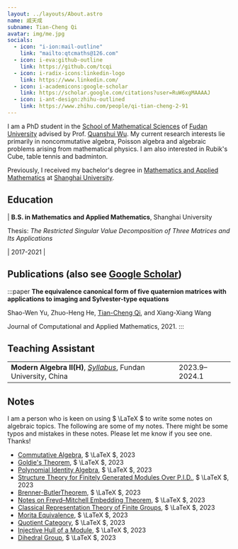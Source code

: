 ```yaml
---
layout: ../layouts/About.astro
name: 戚天成
subname: Tian-Cheng Qi
avatar: img/me.jpg
socials:
  - icon: "i-ion:mail-outline"
    link: "mailto:qtcmaths@126.com"
  - icon: i-eva:github-outline
    link: https://github.com/tcqi
  - icon: i-radix-icons:linkedin-logo
    link: https://www.linkedin.com/
  - icon: i-academicons:google-scholar
    link: https://scholar.google.com/citations?user=RuW6xgMAAAAJ
  - icon: i-ant-design:zhihu-outlined
    link: https://www.zhihu.com/people/qi-tian-cheng-2-91
---
```


I am a PhD student in the [School of Mathematical Sciences](https://math.fudan.edu.cn/) of [Fudan University](https://www.fudan.edu.cn/) advised by Prof. [Quanshui Wu](https://math.fudan.edu.cn/fa/05/c30607a326149/page.htm). My current research interests lie primarily in noncommutative algebra, Poisson algebra and algebraic problems arising from mathematical physics. I am also interested in Rubik's Cube, table tennis and badminton.

Previously, I received my bachelor's degree in [Mathematics and Applied Mathematics](http://math.shu.edu.cn/) at [Shanghai University](https://www.shu.edu.cn/). 


## Education

| **B.S. in Mathematics and Applied Mathematics**, Shanghai University <p>Thesis: _The Restricted Singular Value Decomposition of Three Matrices and Its Applications_</p> | 2017-2021 |


## Publications <span text-base>(also see <a href="https://scholar.google.com/citations?view_op=list_works&hl=zh-CN&user=AJw6n3EAAAAJ&gmla=AJ1KiT37cxK4RNd13wPL7wbB_yWehQGd2TRAP9HiTwFyGiaGOuyl-K3ns8Vbdry_lkaPNhWWMfgT-KsCL47oviL4RAcQQ6xcShsvSIxtVfpShkVf-Mn0QEc" target="_blank" rel="noopener noreferrer">Google Scholar</a>)</span>

:::paper
**The equivalence canonical form of five quaternion matrices with applications to imaging and Sylvester-type equations**

Shao-Wen Yu, Zhuo-Heng He, <u>Tian-Cheng Qi</u>, and Xiang-Xiang Wang

Journal of Computational and Applied Mathematics, 2021.
:::



## Teaching Assistant

|                                                                                                                                                             |           |
| ----------------------------------------------------------------------------------------------------------------------------------------------------------- | --------- |
| **Modern Algebra II(H)**, _[Syllabus](/files/syllabus/MATH130143h.03-2023-2024-1.pdf)_, Fundan University, China                                                             | 2023.9–2024.1 |



## Notes
I am a person who is keen on using  $ \LaTeX $ to write some notes on algebraic topics. The following are some of my notes. There might be some typos and mistakes in these notes. Please let me know if you see one. Thanks!
- [Commutative Algebra](/files/notes/CA2-2023.pdf), $ \LaTeX $, 2023
- [Goldie's Theorem](/files/notes/GoldieThm.pdf), $ \LaTeX $, 2023
- [Polynomial Identity Algebra](/files/notes/PIalg2013.pdf), $ \LaTeX $, 2023
- [Structure Theory for Finitely Generated Modules Over P.I.D.](/files/notes/fgmodulePID.pdf), $ \LaTeX $, 2023
- [Brenner-ButlerTheorem](/files/notes/Brenner-ButlerTheorem.pdf), $ \LaTeX $, 2023
- [Notes on Freyd–Mitchell Embedding Theorem](/files/notes/Freyd–Mitchellembedding.pdf), $ \LaTeX $, 2023
- [Classical Representation Theory of Finite Groups](/files/notes/repfintegrp.pdf), $ \LaTeX $, 2023
- [Morita Equivalence](/files/notes/Moritaequiv.pdf), $ \LaTeX $, 2023
- [Quotient Category](/files/notes/quotientcat.pdf), $ \LaTeX $, 2023
- [Injective Hull of a Module](/files/notes/injhullofmodule.pdf), $ \LaTeX $, 2023
- [Dihedral Group](/files/notes/Dihedralgroup.pdf), $ \LaTeX $, 2023


